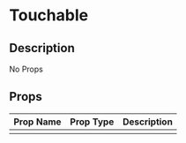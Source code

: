 # Touchable

## Description

No Props

## Props

| Prop Name | Prop Type | Description |
| :-------- | :-------: | :---------- |
|       |  |  |
